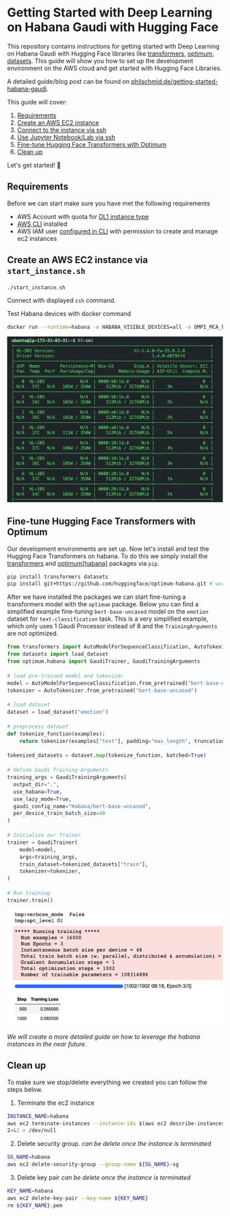 # Getting Started with Deep Learning on Habana Gaudi with Hugging Face

This repository contains instructions for getting started with Deep Learning on Habana Gaudi with Hugging Face libraries like [transformers](https://huggingface.co/docs/transformers/index), [optimum](https://huggingface.co/docs/optimum/index), [datasets](https://huggingface.co/docs/datasets/index). This guide will show you how to set up the development environment on the AWS cloud and get started with Hugging Face Libraries. 

A detailed guide/blog post can be found on [philschmid.de/getting-started-habana-gaudi](https://philschmid.de/getting-started-habana-gaudi).

This guide will cover:

1. [Requirements](https://philschmid.de/getting-started-habana-gaudi#1-requirements)
2. [Create an AWS EC2 instance](https://philschmid.de/getting-started-habana-gaudi#2-create-an-aws-ec2-instance)
3. [Connect to the instance via ssh](https://philschmid.de/getting-started-habana-gaudi#3-connect-to-the-instance-via-ssh)
4. [Use Jupyter Notebook/Lab via ssh](https://philschmid.de/getting-started-habana-gaudi#4-use-jupyter-notebook-lab-via-ssh)
5. [Fine-tune Hugging Face Transformers with Optimum](https://philschmid.de/getting-started-habana-gaudi#5-fine-tune-hugging-face-transformers-with-optimum)
6. [Clean up](https://philschmid.de/getting-started-habana-gaudi#6-clean-up)

Let's get started! 🚀

## Requirements

Before we can start make sure you have met the following requirements

* AWS Account with quota for [DL1 instance type](https://aws.amazon.com/ec2/instance-types/dl1/)
* [AWS CLI](https://docs.aws.amazon.com/cli/latest/userguide/getting-started-install.html) installed
* AWS IAM user [configured in CLI](https://docs.aws.amazon.com/cli/latest/userguide/cli-chap-configure.html) with permission to create and manage ec2 instances


## Create an AWS EC2 instance via `start_instance.sh`

```bash
./start_instance.sh
```

Connect with displayed `ssh` command.

Test Habana devices with docker command
```bash
docker run --runtime=habana -e HABANA_VISIBLE_DEVICES=all -e OMPI_MCA_btl_vader_single_copy_mechanism=none --cap-add=sys_nice --net=host --ipc=host vault.habana.ai/gaudi-docker/1.4.1/ubuntu20.04/habanalabs/pytorch-installer-1.10.2:1.4.1-11 hl-smi
```

![hl-smi](assets/hl-smi.png)


## Fine-tune Hugging Face Transformers with Optimum

Our development environments are set up. Now let's install and test the Hugging Face Transformers on habana. To do this we simply install the [transformers](https://github.com/huggingface/transformers) and [optimum[habana]](https://github.com/huggingface/optimum-habana) packages via `pip`. 

```bash
pip install transformers datasets
pip install git+https://github.com/huggingface/optimum-habana.git # workaround until release of optimum-habana
```

After we have installed the packages we can start fine-tuning a transformers model with the `optimum` package. Below you can find a simplified example fine-tuning `bert-base-uncased` model on the `emotion` dataset for `text-classification` task. This is a very simplified example, which only uses 1 Gaudi Processor instead of 8 and the `TrainingArguments` are not optimized.

```python
from transformers import AutoModelForSequenceClassification, AutoTokenizer
from datasets import load_dataset
from optimum.habana import GaudiTrainer, GaudiTrainingArguments

# load pre-trained model and tokenizer
model = AutoModelForSequenceClassification.from_pretrained("bert-base-uncased", num_labels=6)
tokenizer = AutoTokenizer.from_pretrained("bert-base-uncased")

# load dataset
dataset = load_dataset("emotion")

# preprocess dataset
def tokenize_function(examples):
    return tokenizer(examples["text"], padding="max_length", truncation=True)

tokenized_datasets = dataset.map(tokenize_function, batched=True)

# define Gaudi Training Arguments
training_args = GaudiTrainingArguments(
  output_dir=".",
  use_habana=True,
  use_lazy_mode=True,
  gaudi_config_name="Habana/bert-base-uncased",
  per_device_train_batch_size=48
)

# Initialize our Trainer
trainer = GaudiTrainer(
    model=model,
    args=training_args,
    train_dataset=tokenized_datasets["train"],
    tokenizer=tokenizer,
)

# Run training
trainer.train()
```

![fine-tuning](assets/fine-tuning.png)

_We will create a more detailed guide on how to leverage the habana instances in the near future._

## Clean up

To make sure we stop/delete everything we created you can follow the steps below.

1. Terminate the ec2 instance
```Bash
INSTANCE_NAME=habana
aws ec2 terminate-instances --instance-ids $(aws ec2 describe-instances --filters "Name=tag:Name,Values=${INSTANCE_NAME}-demo" --query 'Reservations[*].Instances[*].InstanceId' --output text) \
2>&1 > /dev/null
```

2. Delete security group. _can be delete once the instance is terminated_
```bash
SG_NAME=habana
aws ec2 delete-security-group --group-name ${SG_NAME}-sg
```

3. Delete key pair _can be delete once the instance is terminated_
```bash
KEY_NAME=habana
aws ec2 delete-key-pair --key-name ${KEY_NAME}
rm ${KEY_NAME}.pem
```
